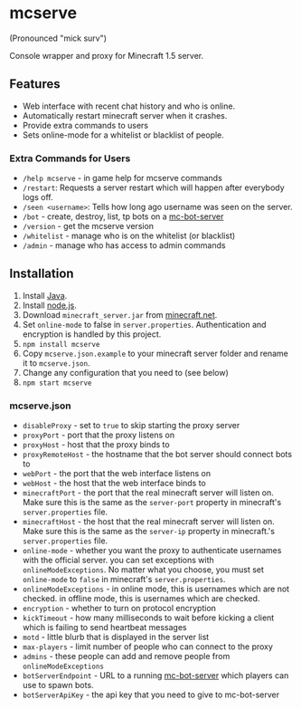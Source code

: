 # mcserve

(Pronounced "mick surv")

Console wrapper and proxy for Minecraft 1.5 server.

## Features

 * Web interface with recent chat history and who is online.
 * Automatically restart minecraft server when it crashes.
 * Provide extra commands to users
 * Sets online-mode for a whitelist or blacklist of people.

### Extra Commands for Users

 * `/help mcserve` - in game help for mcserve commands
 * `/restart`: Requests a server restart which will happen after everybody
   logs off.
 * `/seen <username>`: Tells how long ago username was seen on the server.
 * `/bot` - create, destroy, list, tp bots on a
   [mc-bot-server](https://github.com/superjoe30/mc-bot-server)
 * `/version` - get the mcserve version
 * `/whitelist` - manage who is on the whitelist (or blacklist)
 * `/admin` - manage who has access to admin commands

## Installation

1. Install [Java](http://java.com).
2. Install [node.js](http://nodejs.org/).
3. Download `minecraft_server.jar` from [minecraft.net](http://minecraft.net/).
4. Set `online-mode` to false in `server.properties`. Authentication and
   encryption is handled by this project.
5. `npm install mcserve`
6. Copy `mcserve.json.example` to your minecraft server folder and rename it to
   `mcserve.json`.
7. Change any configuration that you need to (see below)
8. `npm start mcserve`

### mcserve.json

 * `disableProxy` - set to `true` to skip starting the proxy server
 * `proxyPort` - port that the proxy listens on
 * `proxyHost` - host that the proxy binds to
 * `proxyRemoteHost` - the hostname that the bot server should connect bots to
 * `webPort` - the port that the web interface listens on
 * `webHost` - the host that the web interface binds to
 * `minecraftPort` - the port that the real minecraft server will listen on.
   Make sure this is the same as the `server-port` property in minecraft's
   `server.properties` file.
 * `minecraftHost` - the host that the real minecraft server will listen on.
   Make sure this is the same as the `server-ip` property in minecraft.'s
   `server.properties` file.
 * `online-mode` - whether you want the proxy to authenticate usernames with
   the official server. you can set exceptions with `onlineModeExceptions`.
   No matter what you choose, you must set `online-mode` to `false` in
   minecraft's `server.properties`.
 * `onlineModeExceptions` - in online mode, this is usernames which are not
   checked. in offline mode, this is usernames which are checked.
 * `encryption` - whether to turn on protocol encryption
 * `kickTimeout` - how many milliseconds to wait before kicking a client
   which is failing to send heartbeat messages
 * `motd` - little blurb that is displayed in the server list
 * `max-players` - limit number of people who can connect to the proxy
 * `admins` - these people can add and remove people from `onlineModeExceptions`
 * `botServerEndpoint` - URL to a running
   [mc-bot-server](https://github.com/superjoe30/mc-bot-server) which players
   can use to spawn bots.
 * `botServerApiKey` - the api key that you need to give to mc-bot-server
